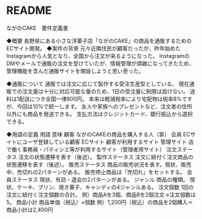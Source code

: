 # README


ながのCAKE　要件定義書


◆概要
長野県にある小さな洋菓子店「ながのCAKE」の商品を通販するためのECサイト開発。
◆案件の背景
元々近隣住民が顧客だったが、昨年始めたInstagramから人気となり、全国から注文が来るようになった。
InstagramのDMやメールで通販の注文を受けていたが、情報管理が煩雑になってきたため、管理機能を含んだ通販サイトを開設しようと思い至った。

◆通販について
通販では注文に応じて製作する受注生産型としている。
現在通販での注文量は十分に対応可能な量のため、1日の受注量に制限は設けない。
送料は1配送につき全国一律800円。
本来は軽減税率により宅配物は税率8%ですが、今回は10%で統一します。
友人や家族へのプレゼントなど、注文者の住所以外にも商品を発送できる。
支払方法はクレジットカード、銀行振込から選択できる。

◆用語の定義
用語
意味
顧客
ながのCAKEの商品を購入する人（客）
会員
ECサイトにユーザ登録している顧客
ECサイト
顧客が利用するサイト
管理サイト
店で働く事務員・パティシエ等が利用するサイト（管理者用サイト）
注文ステータス
注文の状態遷移を表す（後述）。
製作ステータス
注文に紐付く注文商品の状態遷移を表す（後述）。
販売ステータス
商品の販売状況を表す。現状、販売中、売切れの2パターンがある。
販売停止商品は「売切れ」をセットする。
会員ステータス
現状、有効・退会の2パターンがある。
ジャンル
商品の種類。
現状、ケーキ、プリン、焼き菓子、キャンディの4ジャンルある。
注文個数
1回の注文に紐付く注文個数の合計。
例）商品Aを3個、商品Bを2個注文→注文個数は5。
商品小計
商品単価（税込）×個数
例）1,200円（税込）の商品を2個購入＝商品小計は2,400円

